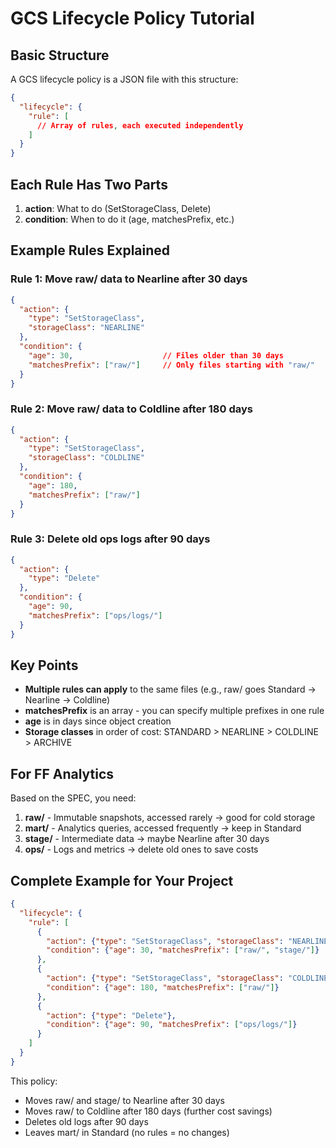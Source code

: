 # GCS Lifecycle Policy Tutorial

## Basic Structure

A GCS lifecycle policy is a JSON file with this structure:

```json
{
  "lifecycle": {
    "rule": [
      // Array of rules, each executed independently
    ]
  }
}
```

## Each Rule Has Two Parts

1. **action**: What to do (SetStorageClass, Delete)
1. **condition**: When to do it (age, matchesPrefix, etc.)

## Example Rules Explained

### Rule 1: Move raw/ data to Nearline after 30 days

```json
{
  "action": {
    "type": "SetStorageClass",
    "storageClass": "NEARLINE"
  },
  "condition": {
    "age": 30,                    // Files older than 30 days
    "matchesPrefix": ["raw/"]     // Only files starting with "raw/"
  }
}
```

### Rule 2: Move raw/ data to Coldline after 180 days

```json
{
  "action": {
    "type": "SetStorageClass",
    "storageClass": "COLDLINE"
  },
  "condition": {
    "age": 180,
    "matchesPrefix": ["raw/"]
  }
}
```

### Rule 3: Delete old ops logs after 90 days

```json
{
  "action": {
    "type": "Delete"
  },
  "condition": {
    "age": 90,
    "matchesPrefix": ["ops/logs/"]
  }
}
```

## Key Points

- **Multiple rules can apply** to the same files (e.g., raw/ goes Standard → Nearline → Coldline)
- **matchesPrefix** is an array - you can specify multiple prefixes in one rule
- **age** is in days since object creation
- **Storage classes** in order of cost: STANDARD > NEARLINE > COLDLINE > ARCHIVE

## For FF Analytics

Based on the SPEC, you need:

1. **raw/** - Immutable snapshots, accessed rarely → good for cold storage
1. **mart/** - Analytics queries, accessed frequently → keep in Standard
1. **stage/** - Intermediate data → maybe Nearline after 30 days
1. **ops/** - Logs and metrics → delete old ones to save costs

## Complete Example for Your Project

```json
{
  "lifecycle": {
    "rule": [
      {
        "action": {"type": "SetStorageClass", "storageClass": "NEARLINE"},
        "condition": {"age": 30, "matchesPrefix": ["raw/", "stage/"]}
      },
      {
        "action": {"type": "SetStorageClass", "storageClass": "COLDLINE"},
        "condition": {"age": 180, "matchesPrefix": ["raw/"]}
      },
      {
        "action": {"type": "Delete"},
        "condition": {"age": 90, "matchesPrefix": ["ops/logs/"]}
      }
    ]
  }
}
```

This policy:

- Moves raw/ and stage/ to Nearline after 30 days
- Moves raw/ to Coldline after 180 days (further cost savings)
- Deletes old logs after 90 days
- Leaves mart/ in Standard (no rules = no changes)
